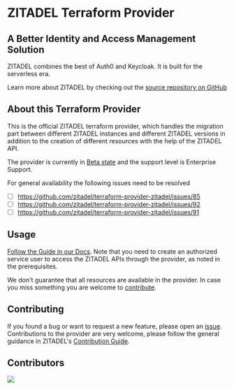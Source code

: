 # ZITADEL Terraform Provider

## A Better Identity and Access Management Solution

ZITADEL combines the best of Auth0 and Keycloak.
It is built for the serverless era.

Learn more about ZITADEL by checking out the [source repository on GitHub](https://github.com/zitadel/zitadel)

## About this Terraform Provider

This is the official ZITADEL terraform provider, which handles the migration part between different ZITADEL instances and different ZITADEL versions in addition to the creation of different resources with the help of the ZITADEL API.

The provider is currently in [Beta state](https://zitadel.com/docs/support/general) and the support level is Enterprise Support.

For general availability the following issues need to be resolved

- [ ] https://github.com/zitadel/terraform-provider-zitadel/issues/85
- [ ] https://github.com/zitadel/terraform-provider-zitadel/issues/92
- [ ] https://github.com/zitadel/terraform-provider-zitadel/issues/91

## Usage

[Follow the Guide in our Docs](https://zitadel.com/docs/guides/manage/terraform/basics).
Note that you need to create an authorized service user to access the ZITADEL APIs through the provider, as noted in the prerequisites.

We don't guarantee that all resources are available in the provider.
In case you miss something you are welcome to [contribute](#contributing).

## Contributing

If you found a bug or want to request a new feature, please open an [issue](https://github.com/zitadel/terraform-provider-zitadel/issues).
Contributions to the provider are very welcome, please follow the general guidance in ZITADEL's [Contribution Guide](https://github.com/zitadel/zitadel/blob/main/CONTRIBUTING.md).

## Contributors

<a href="https://github.com/zitadel/terraform-provider-zitadel/graphs/contributors">
  <img src="https://contrib.rocks/image?repo=zitadel/terraform-provider-zitadel" />
</a>
